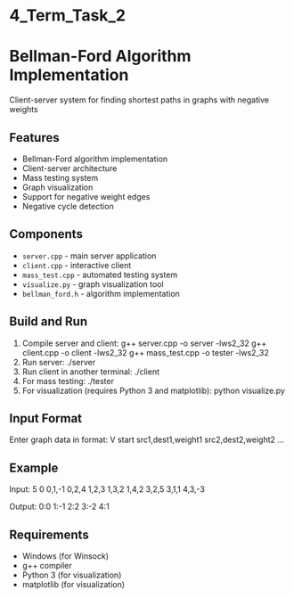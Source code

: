 # 4_Term_Task_2
# Bellman-Ford Algorithm Implementation

Client-server system for finding shortest paths in graphs with negative weights

## Features
- Bellman-Ford algorithm implementation
- Client-server architecture
- Mass testing system
- Graph visualization
- Support for negative weight edges
- Negative cycle detection

## Components
- `server.cpp` - main server application
- `client.cpp` - interactive client
- `mass_test.cpp` - automated testing system
- `visualize.py` - graph visualization tool
- `bellman_ford.h` - algorithm implementation

## Build and Run
1. Compile server and client: g++ server.cpp -o server -lws2_32
g++ client.cpp -o client -lws2_32
g++ mass_test.cpp -o tester -lws2_32
2. Run server: ./server
3. Run client in another terminal: ./client
4. For mass testing: ./tester
5. For visualization (requires Python 3 and matplotlib): python visualize.py

## Input Format
Enter graph data in format: V start src1,dest1,weight1 src2,dest2,weight2 ...


## Example
Input: 5 0 0,1,-1 0,2,4 1,2,3 1,3,2 1,4,2 3,2,5 3,1,1 4,3,-3

Output: 0:0 1:-1 2:2 3:-2 4:1


## Requirements
- Windows (for Winsock)
- g++ compiler
- Python 3 (for visualization)
- matplotlib (for visualization)

